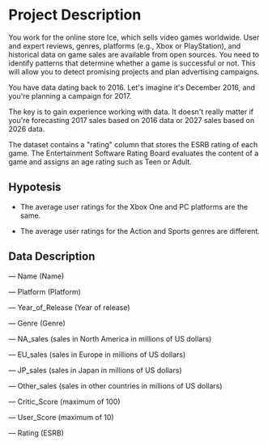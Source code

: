 # Project Description

You work for the online store Ice, which sells video games worldwide. User and expert reviews, genres, platforms (e.g., Xbox or PlayStation), and historical data on game sales are available from open sources. You need to identify patterns that determine whether a game is successful or not. This will allow you to detect promising projects and plan advertising campaigns.

You have data dating back to 2016. Let's imagine it's December 2016, and you're planning a campaign for 2017.

The key is to gain experience working with data. It doesn't really matter if you're forecasting 2017 sales based on 2016 data or 2027 sales based on 2026 data.

The dataset contains a "rating" column that stores the ESRB rating of each game. The Entertainment Software Rating Board evaluates the content of a game and assigns an age rating such as Teen or Adult.

## Hypotesis


- The average user ratings for the Xbox One and PC platforms are the same.

- The average user ratings for the Action and Sports genres are different.

## Data Description
— Name (Name)

— Platform (Platform)

— Year_of_Release (Year of release)

— Genre (Genre)

— NA_sales (sales in North America in millions of US dollars)

— EU_sales (sales in Europe in millions of US dollars)

— JP_sales (sales in Japan in millions of US dollars)

— Other_sales (sales in other countries in millions of US dollars)

— Critic_Score (maximum of 100)

— User_Score (maximum of 10)

— Rating (ESRB)








